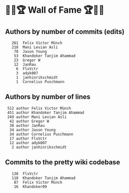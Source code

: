 # 👏💫🏆 Wall of Fame 🏆💫👏

## Authors by number of commits (edits)

```
   261	Felix Victor Münch
   218	Mani Levian Asli
    70	Jason Young
    53	Khandoker Tanjim Ahammad
    23	Gregor W
    12	JanRau
     6	FlxVctr
     3	adyk007
     1	janhinrikschmidt
     1	Cornelius Puschmann
```

## Authors by number of lines

```
 512 author Felix Victor Münch
 451 author Khandoker Tanjim Ahammad
 249 author Mani Levian Asli
  42 author Gregor W
  38 author JanRau
  34 author Jason Young
  34 author Cornelius Puschmann
  17 author FlxVctr
  12 author adyk007
   2 author janhinrikschmidt
```

## Commits to the pretty wiki codebase

```
   138	FlxVctr
   118	Khandoker Tanjim Ahammad
    87	Felix Victor Münch
    16	Khandoker09
```
